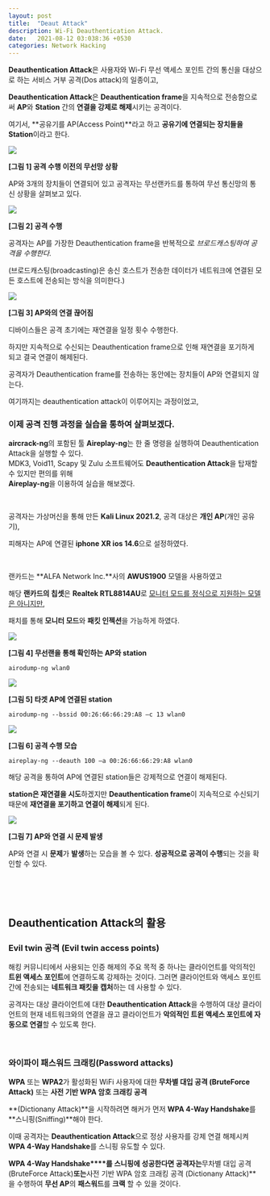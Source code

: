```yaml
---
layout: post
title:  "Deaut Attack"
description: Wi-Fi Deauthentication Attack.
date:   2021-08-12 03:038:36 +0530
categories: Network Hacking
---
```

**Deauthentication Attack**은 사용자와 Wi-Fi 무선 액세스 포인트 간의 통신을 대상으로 하는 서비스 거부 공격(Dos attack)의 일종이고,   

**Deauthentication Attack**은 **Deauthentication frame**을 지속적으로 전송함으로써 **AP**와 **Station** 간의 **연결을 강제로 해제**시키는 공격이다.  

 여기서, **공유기를 AP(Access Point)**라고 하고 **공유기에 연결되는 장치들을 Station**이라고 한다.  



![](https://github.com/hackintoanetwork/hackintoanetwork.github.io/blob/main/_posts/img/Deauthentication%20Attack-Post-01/Post-01-img%201.PNG?raw=true)

**[그림 1] 공격 수행 이전의 무선망 상황**  

AP와 3개의 장치들이 연결되어 있고 공격자는 무선랜카드를 통하여 무선 통신망의 통신 상황을 살펴보고 있다.  



![](https://github.com/hackintoanetwork/hackintoanetwork.github.io/blob/main/_posts/img/Deauthentication%20Attack-Post-01/Post-01-img%202.PNG?raw=true)

**[그림 2] 공격 수행**  

공격자는 AP를 가장한 Deauthentication frame을 반복적으로 *브로드캐스팅하여 공격을 수행한다.*  

(브로드캐스팅(broadcasting)은 송신 호스트가 전송한 데이터가 네트워크에 연결된 모든 호스트에 전송되는 방식을 의미한다.)  



![](https://github.com/hackintoanetwork/hackintoanetwork.github.io/blob/main/_posts/img/Deauthentication%20Attack-Post-01/Post-01-img%203.PNG?raw=true)

**[그림 3] AP와의 연결 끊어짐**  

디바이스들은 공격 초기에는 재연결을 일정 횟수 수행한다.  

하지만 지속적으로 수신되는 Deauthentication frame으로 인해 재연결을 포기하게 되고 결국 연결이 해제된다.   

공격자가 Deauthentication frame를 전송하는 동안에는 장치들이 AP와 연결되지 않는다.  

여기까지는 deauthentication attack이 이루어지는 과정이었고,  

 

### 이제 공격 진행 과정을 실습을 통하여 살펴보겠다.  



**aircrack-ng**의 포함된 툴 **Aireplay-ng**는 한 줄 명령을 실행하여 Deauthentication Attack을 실행할 수 있다.  
MDK3, Void11, Scapy 및 Zulu 소프트웨어도 **Deauthentication Attack**을 탑재할 수 있지만 편의를 위해  
**Aireplay-ng**을 이용하여 실습을 해보겠다.  

​    

공격자는 가상머신을 통해 만든 **Kali Linux 2021.2**, 공격 대상은 **개인 AP**(개인 공유기),  

피해자는 AP에 연결된 **iphone XR ios 14.6**으로 설정하였다.  

​    

랜카드는 **ALFA Network Inc.**사의 **AWUS1900** 모델을 사용하였고  

해당 **랜카드의 칩셋**은 **Realtek RTL8814AU**로 <u>모니터 모드를 정식으로 지원하는 모델은 아니지만</u>,   

패치를 통해 **모니터 모드**와 **패킷 인젝션**을 가능하게 하였다.  





![](https://github.com/hackintoanetwork/hackintoanetwork.github.io/blob/main/_posts/img/Deauthentication%20Attack-Post-01/Post-01-img%204.PNG?raw=true)

**[그림 4] 무선랜을 통해 확인하는 AP와 station**  

```
airodump-ng wlan0
```  



![](https://github.com/hackintoanetwork/hackintoanetwork.github.io/blob/main/_posts/img/Deauthentication%20Attack-Post-01/Post-01-img%205.PNG?raw=true)

  **[그림 5] 타겟 AP에 연결된 station**  

```
airodump-ng --bssid 00:26:66:66:29:A8 –c 13 wlan0
```  



![](https://github.com/hackintoanetwork/hackintoanetwork.github.io/blob/main/_posts/img/Deauthentication%20Attack-Post-01/Post-01-img%206.png?raw=true)

**[그림 6] 공격 수행 모습**  

```
aireplay-ng --deauth 100 –a 00:26:66:66:29:A8 wlan0
```  

해당 공격을 통하여 AP에 연결된 station들은 강제적으로 연결이 해제된다.   

**station은 재연결을 시도**하겠지만 **Deauthentication frame**이 지속적으로 수신되기 때문에 **재연결을 포기하고 연결이 해제**되게 된다.   





![](https://github.com/hackintoanetwork/hackintoanetwork.github.io/blob/main/_posts/img/Deauthentication%20Attack-Post-01/Post-01-img%207.jpg?raw=true)

**[그림 7] AP와 연결 시 문제 발생**  

AP와 연결 시 **문제**가 **발생**하는 모습을 볼 수 있다. **성공적으로 공격이 수행**되는 것을 확인할 수 있다.  

​    

​    

## **Deauthentication Attack의 활용**  



### **Evil twin 공격 (Evil twin access points)**  



해킹 커뮤니티에서 사용되는 인증 해제의 주요 목적 중 하나는 클라이언트를 악의적인 **트윈 액세스 포인트**에 연결하도록 강제하는 것이다. 그러면 클라이언트와 액세스 포인트 간에 전송되는 **네트워크 패킷을 캡처**하는 데 사용할 수 있다.  

공격자는 대상 클라이언트에 대한 **Deauthentication Attack**을 수행하여 대상 클라이언트의 현재 네트워크와의 연결을 끊고 클라이언트가 **악의적인 트윈 액세스 포인트에 자동으로 연결**할 수 있도록 한다.  

​    

### **와이파이 패스워드 크래킹(Password attacks)**  



**WPA** 또는 **WPA2**가 활성화된 WiFi 사용자에 대한 **무차별 대입 공격 (BruteForce Attack)** 또는 **사전 기반 WPA 암호 크래킹 공격**  

**(Dictionany Attack)**을 시작하려면 해커가 먼저 **WPA 4-Way Handshake**를 **스니핑(Sniffing)**해야 한다.   

이때 공격자는 **Deauthentication Attack**으로 정상 사용자를 강제 연결 해제시켜 **WPA 4-Way Handshake**를 스니핑 유도할 수 있다.  

**WPA 4-Way Handshake****를 스니핑에 성공한다면 공격자는**무차별 대입 공격 (BruteForce Attack)**또는**사전 기반 WPA 암호 크래킹 공격 (Dictionany Attack)**을 수행하여 **무선 AP**의 **패스워드**를 **크랙** 할 수 있을 것이다.  

​    

​    

​    
